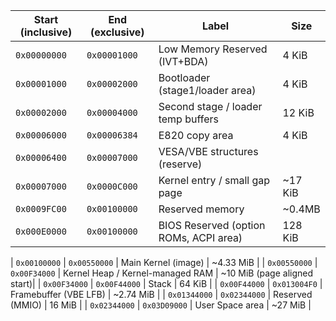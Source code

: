 | Start (inclusive) | End (exclusive) | Label  | Size |
| ----------------- | --------------- | -------------------------------------- | --------- |
| `0x00000000`      | `0x00001000`    | Low Memory Reserved (IVT+BDA)          | 4 KiB|
| `0x00001000`      | `0x00002000`    | Bootloader (stage1/loader area)        | 4 KiB|
| `0x00002000`      | `0x00004000`    | Second stage / loader temp buffers     | 12 KiB            |
| `0x00006000`      | `0x00006384`    | E820 copy area    | 4 KiB|
| `0x00006400`      | `0x00007000`    | VESA/VBE structures (reserve)
| `0x00007000`      | `0x0000C000`    | Kernel entry / small gap page         | \~17 KiB|
| `0x0009FC00`      | `0x00100000`    | Reserved memory | \~0.4MB |
| `0x000E0000`      | `0x00100000`    | BIOS Reserved (option ROMs, ACPI area) | 128 KiB           |


| `0x00100000`      | `0x00550000`    | Main Kernel (image)                    | \~4.33 MiB        |
| `0x00550000`      | `0x00F34000`    | Kernel Heap / Kernel-managed RAM       | \~10 MiB (page aligned start)|
| `0x00F34000`      | `0x00F44000`    | Stack       | 64 KiB |
| `0x00F44000`      | `0x013004F0`    | Framebuffer (VBE LFB)                  | \~2.74 MiB        |
| `0x01344000`      | `0x02344000`    | Reserved (MMIO)                        | 16 MiB            |
| `0x02344000`      | `0x03D09000`    | User Space area                        | \~27 MiB          |
